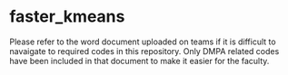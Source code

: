 # faster_kmeans
Please refer to the word document uploaded on teams if it is difficult to navaigate to required codes in this repository.
Only DMPA related codes have been included in that document to make it easier for the faculty. 

